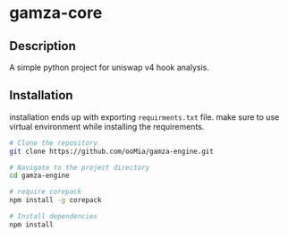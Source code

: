 # gamza-core

## Description

A simple python project for uniswap v4 hook analysis.

## Installation

installation ends up with exporting `requirments.txt` file.
make sure to use virtual environment while installing the requirements.

```bash
# Clone the repository
git clone https://github.com/ooMia/gamza-engine.git

# Navigate to the project directory
cd gamza-engine

# require corepack
npm install -g corepack

# Install dependencies
npm install
```

